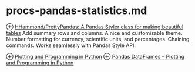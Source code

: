 # procs-pandas-statistics.md
⊕ [HHammond/PrettyPandas: A Pandas Styler class for making beautiful tables](https://github.com/HHammond/PrettyPandas/)
    Add summary rows and columns.
    A nice and customizable theme.
    Number formatting for currency, scientific units, and percentages.
    Chaining commands.
    Works seamlessly with Pandas Style API.

⊕ [Plotting and Programming in Python](https://swcarpentry.github.io/python-novice-gapminder/)
    ⊕ [Pandas DataFrames – Plotting and Programming in Python](https://swcarpentry.github.io/python-novice-gapminder/08-data-frames/)
